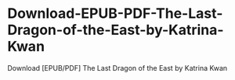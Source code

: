 # Download-EPUB-PDF-The-Last-Dragon-of-the-East-by-Katrina-Kwan
Download [EPUB/PDF] The Last Dragon of the East by Katrina Kwan
